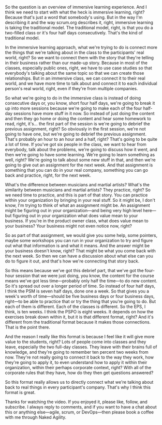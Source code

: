 So the question is an overview of immersive learning experience. And I think we need to start with what the heck is immersive learning, right? Because that's just a word that somebody's using. But in the way I'm describing it and the way scrum.org describes it, right, immersive learning is taking the traditional model. The traditional model, right, is that you do a two-filled class or it's four half days consecutively. That's the kind of traditional model.

In the immersive learning approach, what we're trying to do is connect more the things that we're talking about in the class to the participants' real world, right? So we want to connect them with the story that they're telling in their business rather than our made-up story. Because in most of the classes, especially public ones, right, we have to use case studies so that everybody's talking about the same topic so that we can create those relationships. But in an immersive class, we can connect it to their real world, and we have more time to talk about and connect it to each individual person's real world, right, even if they're from multiple companies.

So what we're going to do in the immersive class is instead of doing consecutive days or, you know, short four half days, we're going to break it up into more sessions because we're going to make each of the four half-day sessions have more stuff in it now. So instead of just doing the content and then they go home or doing the content and hear some homework to read, right, it's... the first part of the session is we're going to debrief the previous assignment, right? So obviously in the first session, we're not going to have one, but we're going to debrief the previous assignment. That's probably an hour to an hour and a half, right? That's going to be quite a lot of time. If you've got six people in the class, we want to hear from everybody, talk about the problems, we're going to discuss how it went, and then we're going to have some learning. We're going to learn something as well, right? We're going to talk about some new stuff in that, and then we're going to give out an assignment for the next week. And that assignment is something that you can do in your real company, something you can go back and practice, right, for the next week.

What's the difference between musicians and martial artists? What's the similarity between musicians and martial artists? They practice, right? So we need time to practice, and this is part of that story. You can practice within your organization by bringing in your real stuff. So it might be, I don't know, I'm trying to think of what an assignment might be. An assignment might be figuring out in your organization—and being very high level here—but figuring out in your organization what does value mean to your business. If you're in the product owner class, what does value mean to your business? Your business might not even notice now, right? 

So as part of that assignment, we would give you some help, some pointers, maybe some workshops you can run in your organization to try and figure out what that information is and what it means. And the answer might be your business doesn't know, right? That might be what you come back with the next week. So then we can have a discussion about what else can you do to figure it out, and that's how we're connecting that story back. 

So this means because we've got this debrief part, that we've got the four-hour session that we were just doing, you know, the content for the course means we've got less time—probably only half the time—to do new content. So it's spread out over a longer period of time. So instead of four half days, I think the PSM is seven half days, done one a week. So that gives you a week's worth of time—should be five business days or four business days, right—to be able to practice that or try the thing that you're going to do. But each of them is different. Each of the classes is different. So the EPS, I think, is ten weeks. I think the PSPO is eight weeks. It depends on how the exercises break down within it, but it is that different format, right? And it's different from the traditional format because it makes those connections. That is the point there.

And the reason I really like this format is because I feel like it will give more value to the students, right? Lots of people come into classes and they leave, especially the two full-day classes. They leave with their brains full of knowledge, and they're going to remember ten percent two weeks from now. They're not really going to connect it back to the way they work, how they're going to apply it, to even understand how to apply it within their organization, within their perhaps corporate context, right? With all of the corporate rules that they have, how do they then get questions answered?

So this format really allows us to directly connect what we're talking about back to real things in every participant's company. That's why I think this format is great. 

Thanks for watching the video. If you enjoyed it, please like, follow, and subscribe. I always reply to comments, and if you want to have a chat about this or anything else—agile, scrum, or DevOps—then please book a coffee with me through Naked Agility.